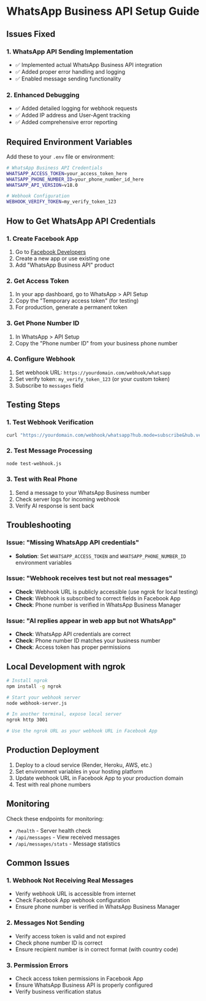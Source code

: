 # WhatsApp Business API Setup Guide

## Issues Fixed

### 1. **WhatsApp API Sending Implementation**
- ✅ Implemented actual WhatsApp Business API integration
- ✅ Added proper error handling and logging
- ✅ Enabled message sending functionality

### 2. **Enhanced Debugging**
- ✅ Added detailed logging for webhook requests
- ✅ Added IP address and User-Agent tracking
- ✅ Added comprehensive error reporting

## Required Environment Variables

Add these to your `.env` file or environment:

```bash
# WhatsApp Business API Credentials
WHATSAPP_ACCESS_TOKEN=your_access_token_here
WHATSAPP_PHONE_NUMBER_ID=your_phone_number_id_here
WHATSAPP_API_VERSION=v18.0

# Webhook Configuration
WEBHOOK_VERIFY_TOKEN=my_verify_token_123
```

## How to Get WhatsApp API Credentials

### 1. **Create Facebook App**
1. Go to [Facebook Developers](https://developers.facebook.com/)
2. Create a new app or use existing one
3. Add "WhatsApp Business API" product

### 2. **Get Access Token**
1. In your app dashboard, go to WhatsApp > API Setup
2. Copy the "Temporary access token" (for testing)
3. For production, generate a permanent token

### 3. **Get Phone Number ID**
1. In WhatsApp > API Setup
2. Copy the "Phone number ID" from your business phone number

### 4. **Configure Webhook**
1. Set webhook URL: `https://yourdomain.com/webhook/whatsapp`
2. Set verify token: `my_verify_token_123` (or your custom token)
3. Subscribe to `messages` field

## Testing Steps

### 1. **Test Webhook Verification**
```bash
curl "https://yourdomain.com/webhook/whatsapp?hub.mode=subscribe&hub.verify_token=my_verify_token_123&hub.challenge=test_challenge"
```

### 2. **Test Message Processing**
```bash
node test-webhook.js
```

### 3. **Test with Real Phone**
1. Send a message to your WhatsApp Business number
2. Check server logs for incoming webhook
3. Verify AI response is sent back

## Troubleshooting

### Issue: "Missing WhatsApp API credentials"
- **Solution**: Set `WHATSAPP_ACCESS_TOKEN` and `WHATSAPP_PHONE_NUMBER_ID` environment variables

### Issue: "Webhook receives test but not real messages"
- **Check**: Webhook URL is publicly accessible (use ngrok for local testing)
- **Check**: Webhook is subscribed to correct fields in Facebook App
- **Check**: Phone number is verified in WhatsApp Business Manager

### Issue: "AI replies appear in web app but not WhatsApp"
- **Check**: WhatsApp API credentials are correct
- **Check**: Phone number ID matches your business number
- **Check**: Access token has proper permissions

## Local Development with ngrok

```bash
# Install ngrok
npm install -g ngrok

# Start your webhook server
node webhook-server.js

# In another terminal, expose local server
ngrok http 3001

# Use the ngrok URL as your webhook URL in Facebook App
```

## Production Deployment

1. Deploy to a cloud service (Render, Heroku, AWS, etc.)
2. Set environment variables in your hosting platform
3. Update webhook URL in Facebook App to your production domain
4. Test with real phone numbers

## Monitoring

Check these endpoints for monitoring:
- `/health` - Server health check
- `/api/messages` - View received messages
- `/api/messages/stats` - Message statistics

## Common Issues

### 1. **Webhook Not Receiving Real Messages**
- Verify webhook URL is accessible from internet
- Check Facebook App webhook configuration
- Ensure phone number is verified in WhatsApp Business Manager

### 2. **Messages Not Sending**
- Verify access token is valid and not expired
- Check phone number ID is correct
- Ensure recipient number is in correct format (with country code)

### 3. **Permission Errors**
- Check access token permissions in Facebook App
- Ensure WhatsApp Business API is properly configured
- Verify business verification status

